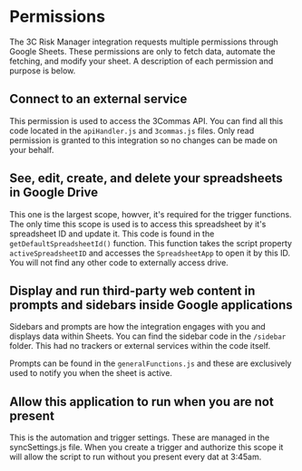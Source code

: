 # Permissions

The 3C Risk Manager integration requests multiple permissions through Google Sheets. These permissions are only to fetch data, automate the fetching, and modify your sheet. A description of each permission and purpose is below.

## Connect to an external service
This permission is used to access the 3Commas API. You can find all this code located in the `apiHandler.js` and `3commas.js` files. Only read permission is granted to this integration so no changes can be made on your behalf.

## See, edit, create, and delete your spreadsheets in Google Drive
This one is the largest scope, howver, it's required for the trigger functions. The only time this scope is used is to access this spreadsheet by it's spreadsheet ID and update it. This code is found in the `getDefaultSpreadsheetId()` function. This function takes the script property `activeSpreadsheetID` and accesses the `SpreadsheetApp` to open it by this ID. You will not find any other code to externally access drive.

## Display and run third-party web content in prompts and sidebars inside Google applications
Sidebars and prompts are how the integration engages with you and displays data within Sheets. You can find the sidebar code in the `/sidebar` folder. This had no trackers or external services within the code itself.

Prompts can be found in the `generalFunctions.js` and these are exclusively used to notify you when the sheet is active.

## Allow this application to run when you are not present
This is the automation and trigger settings. These are managed in the syncSettings.js file. When you create a trigger and authorize this scope it will allow the script to run without you present every dat at 3:45am.